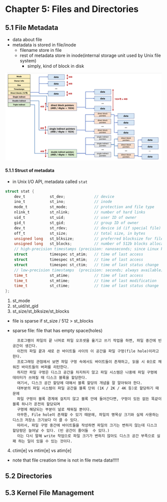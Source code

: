 # Chapter 5: Files and Directories

## 5.1 File Metadata
- data about file
- metadata is stored in file/inode
  - filename store in file
  - rest of metadata store in inode(internal storage unit used by Unix file system)
    - simply, kind of block in disk

![inode structure](images/inode_structure.png)

#### 5.1.1 Struct of metadata
- in Unix I/O API, metadata called `stat`
```c
struct stat {
    dev_t           st_dev;             // device
    ino_t           st_ino;             // inode
    mode_t          st_mode;            // protection and file type
    nlink_t         st_nlink;           // number of hard links
    uid_t           st_uid;             // user ID of owner
    gid_t           st_gid;             // group ID of owner
    dev_t           st_rdev;            // device id (if special file)
    off_t           st_size;            // total size, in bytes
    unsigned long   st_blksize;         // preferred blocksize for filesystem I/O
    unsigned long   st_blocks;          // number of 512b blocks allocated
    // high-precision timestamps (precision: nanoseconds; since Linux kernel >=2.6)
    struct          timespec st_atim;   // time of last access
    struct          timespec st_mtim;   // time of last access
    struct          timespec st_ctim;   // time of last status change
    // low-precision timestamps  (precision: seconds; always available)
    time_t          st_atime;           // time of last access
    time_t          st_mtime;           // time of last modification
    time_t          st_ctime;           // time of last status change
};
```
1. st_mode
2. st_uid/st_gid
3. st_size/st_blksize/st_blocks
  - file is sparse if st_size / 512 > st_blocks
  - sparse file: file that has empty space(holes)

          프로그램이 파일의 끝 너머로 파일 오프셋을 옮기고 쓰기 작업을 하면, 파일 중간에 빈 공간이 생긴다.
          이전의 파일 끝과 새로 쓴 바이트들 사이의 이 공간을 파일 구멍(file hole)이라고 한다.
          프로그래밍 관점에서 보면 파일 구멍 속에서도 바이트들이 존재하고, 읽을 시 0으로 채워진 바이트들의 버퍼를 리턴한다.
          하지만 파일 구멍은 디스크 공간을 차지하지 않고 파일 시스템은 나중에 파일 구멍에 데이터가 쓰여질 때 디스크 블록을 할당한다.
          여기서, 디스크 공간 할당에 대해서 블록 할당의 개념을 잘 알아둬야 한다.
          대부분의 파일 시스템이 파일 공간을 블록 단위 (1K / 2K / 4K 등)로 할당하기 때문에
          파일 구멍이 블록 경계에 걸치지 않고 블록 안에 들어간다면, 구멍이 있든 없든 똑같이 블록 하나가 온전히 할당되며
          구멍에 해당되는 부분이 널로 채워질 뿐이다.
          아무튼, File hole이 존재할 수 있기 때문에, 파일의 명목상 크기와 실제 사용하는 디스크 저장소 크기보다 더 클 수 있다.
          따라서, 파일 구멍 중간에 바이트들을 작성하면 파일의 크기는 변하지 않는데 디스크 할당량은 늘어날 수 있다. (빈 공간이 줄어들  수 있다.)
          이는 다시 말해 write 작업으로 파일 크기가 변하지 않아도 디스크 공간 부족으로 실패 하는 일이 있을 수 있는 것이다.
4. ctim[e] vs mtim[e] vs atim[e]
- note that file creation time is not in file meta data!!!!!
## 5.2 Directories
## 5.3 Kernel File Management
